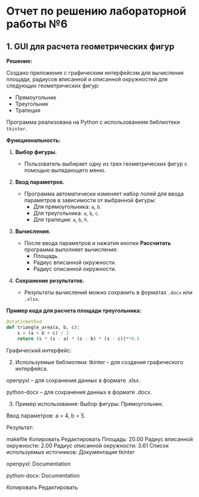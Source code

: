 # Отчет по решению лабораторной работы №6

## 1. GUI для расчета геометрических фигур

**Решение:**

Создано приложение с графическим интерфейсом для вычисления площади, радиусов вписанной и описанной окружностей для следующих геометрических фигур:
- Прямоугольник
- Треугольник
- Трапеция

Программа реализована на Python с использованием библиотеки `tkinter`.

**Функциональность:**

1. **Выбор фигуры.**
   - Пользователь выбирает одну из трех геометрических фигур с помощью выпадающего меню.
   
2. **Ввод параметров.**
   - Программа автоматически изменяет набор полей для ввода параметров в зависимости от выбранной фигуры:
     - Для прямоугольника: `a`, `b`.
     - Для треугольника: `a`, `b`, `c`.
     - Для трапеции: `a`, `b`, `h`.

3. **Вычисления.**
   - После ввода параметров и нажатия кнопки **Рассчитать** программа выполняет вычисления:
     - Площадь.
     - Радиус вписанной окружности.
     - Радиус описанной окружности.

4. **Сохранение результатов.**
   - Результаты вычислений можно сохранить в форматах `.docx` или `.xlsx`.

**Пример кода для расчета площади треугольника:**

```python
@staticmethod
def triangle_area(a, b, c):
    s = (a + b + c) / 2
    return (s * (s - a) * (s - b) * (s - c))**0.5
```
Графический интерфейс:

2. Используемые библиотеки:
tkinter – для создания графического интерфейса.

openpyxl – для сохранения данных в формате .xlsx.

python-docx – для сохранения данных в формате .docx.

3. Пример использования:
Выбор фигуры: Прямоугольник.

Ввод параметров: a = 4, b = 5.

Результат:

makefile
Копировать
Редактировать
Площадь: 20.00
Радиус вписанной окружности: 2.00
Радиус описанной окружности: 3.61
Список используемых источников:
Документация tkinter

openpyxl: Documentation

python-docx: Documentation

Копировать
Редактировать
